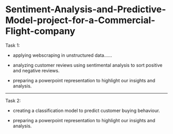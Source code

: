# Sentiment-Analysis-and-Predictive-Model-project-for-a-Commercial-Flight-company


Task 1:

- applying webscraping in unstructured data......
  
- analyzing customer reviews using sentimental analysis to sort positive and negative reviews.

- preparing a powerpoint representation to highlight our insights and analysis.


------------------------------------------------------------------------------------------------------------------------

Task 2:

- creating a classification model to predict customer buying behaviour.

- preparing a powerpoint representation to highlight our insights and analysis.
